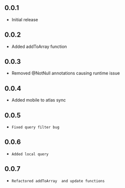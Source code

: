 ## 0.0.1

* Initial release

## 0.0.2

*  Added addToArray function

## 0.0.3

*  Removed @NotNull annotations causing runtime issue

## 0.0.4

*  Added mobile to atlas sync   

## 0.0.5

*     Fixed query filter bug     

## 0.0.6

*     Added local query     

## 0.0.7

*     Refactored addToArray  and update functions     
